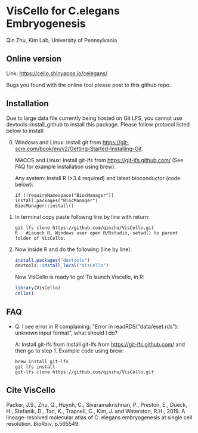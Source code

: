 VisCello for C.elegans Embryogenesis
================
Qin Zhu, Kim Lab, University of Pennsylvania

Online version
------------------------

Link: https://cello.shinyapps.io/celegans/

Bugs you found with the online tool please post to this github repo.

Installation
--------------------------------------

Due to large data file currently being hosted on Git LFS, you cannot use devtools::install_github to install this package. 
Please follow protocol listed below to install:

0. Windows and Linux: install git from https://git-scm.com/book/en/v2/Getting-Started-Installing-Git. 

    MACOS and Linux: Install git-lfs from https://git-lfs.github.com/ (See FAQ for example installation using brew).
    
    Any system: Install R (>3.4 required) and latest bioconductor (code below):
    
    ```
    if (!requireNamespace("BiocManager"))
    install.packages("BiocManager")
    BiocManager::install()
    ```

1. In terminal copy paste followng line by line with return:

    ```
    git lfs clone https://github.com/qinzhu/VisCello.git
    R   #Launch R, Windows user open R/Rstudio, setwd() to parent folder of VisCello. 
    ```

2. Now inside R and do the following (line by line):

    ``` r
    install.packages("devtools") 
    devtools::install_local("VisCello")
    ```

    Now VisCello is ready to go! To launch Viscello, in R:

    ``` r
    library(VisCello)
    cello()
    ```

FAQ
-------------------------

* Q: I see error in R complaining: "Error in readRDS("data/eset.rds"): unknown input format", what should I do?
    
    A: Install git-lfs from Install git-lfs from https://git-lfs.github.com/ and then go to step 1. Example code using brew:
    
    ```
    brew install git-lfs
    git lfs install
    git-lfs clone https://github.com/qinzhu/VisCello.git
    ```

Cite VisCello
-------------------------

Packer, J.S., Zhu, Q., Huynh, C., Sivaramakrishnan, P., Preston, E., Dueck, H., Stefanik, D., Tan, K., Trapnell, C., Kim, J. and Waterston, R.H., 2019. A lineage-resolved molecular atlas of C. elegans embryogenesis at single cell resolution. BioRxiv, p.565549.
